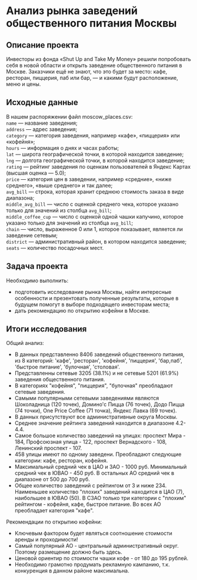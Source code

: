 # Анализ рынка заведений общественного питания Москвы  
## Описание проекта  
Инвесторы из фонда «Shut Up and Take My Money» решили попробовать себя в новой области и открыть заведение общественного питания в Москве. Заказчики ещё не знают, что это будет за место: кафе, ресторан, пиццерия, паб или бар, — и какими будут расположение, меню и цены.  

## Исходные данные  
В нашем распоряжении файл moscow_places.csv:  
`name` — название заведения;  
`address` — адрес заведения;  
`category` — категория заведения, например «кафе», «пиццерия» или «кофейня»;  
`hours` — информация о днях и часах работы;  
`lat` — широта географической точки, в которой находится заведение;  
`lng` — долгота географической точки, в которой находится заведение;  
`rating` — рейтинг заведения по оценкам пользователей в Яндекс Картах (высшая оценка — 5.0);  
`price` — категория цен в заведении, например «средние», «ниже среднего», «выше среднего» и так далее;  
`avg_bill` — строка, которая хранит среднюю стоимость заказа в виде диапазона;  
`middle_avg_bill` — число с оценкой среднего чека, которое указано только для значений из столбца `avg_bill`;  
`middle_coffee_cup` — число с оценкой одной чашки капучино, которое указано только для значений из столбца `avg_bill`;  
`chain` — число, выраженное 0 или 1, которое показывает, является ли заведение сетевым;  
`district` — административный район, в котором находится заведение;  
`seats` — количество посадочных мест.  

## Задача проекта  
Необходимо выполнить:  
- подготовить исследование рынка Москвы, найти интересные особенности и презентовать полученные результаты, которые в будущем помогут в выборе подходящего инвесторам места;  
- дать рекомендацию по открытию кофейни в Москве.  

## Итоги исследования  
Общий анализ:  
- В данных представленно 8406 заведений общественного питания, из 8 категорий: 'кафе', 'ресторан', 'кофейня', 'пиццерия', 'бар,паб', 'быстрое питание', 'булочная', 'столовая'.  
- Представленны сетевые 3205 (38.1%) и не сетевые 5201 (61.9%) заведения общественного питания.  
- В категориях "кофейня", "пиццерия", "булочная" преобладают сетевые заведения.  
- Самыми популярными сетевыми заведениями являются Шоколадница (120 точек), Домино'с Пицца (76 точек), Додо Пицца	(74 точки), One Price Coffee (71 точка), Яндекс Лавка (69 точек).  
- В данных присутствуют все административные округа Москвы.  
- Среднее значение рейтинга заведений находится в диапазоне 4.2-4.4.  
- Самое большое количество заведений на улицах: проспект Мира	- 184, Профсоюзная улица - 122, проспект Вернадского - 108, Ленинский проспект - 107.  
- 458 улицы имеют по одному заведени. Преобладают следующие категории: кафе, ресторан, кофейня.  
- Максимальный средний чек в ЦАО и ЗАО - 1000 руб. Минимальный средний чек в ЮВАО - 450 руб. В остальных АО средний чек в диапазоне от 500 до 700 руб.  
- Общее количество заведений с рейтингом от 3 и ниже 234. Наименьшее количество "плохих" заведений находится в ЦАО (7), наибольшее в ЮВАО (50). В СЗАО только три категории с "плохим" рейтингом - кофейня, кафе, быстрое питание. Во всех АО преобладает категория "кафе".  

Рекомендации по открытию кофейни:  
- Ключевым фактором будет являться соотношение стоимости аренды и проходимости!  
- Самый популярный АО - центральный административный округ. Поэтому размещение должно быть здесь.  
- Ценовой ориентир по стоимости чашки кофе - от 180 до 195 рублей.  
- Необходимо грамотно продумать рекламную кампанию, т.к. конкуренция в данном районе максимальна.
